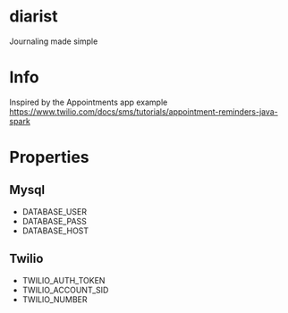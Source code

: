 # diarist
Journaling made simple

# Info
Inspired by the Appointments app example
https://www.twilio.com/docs/sms/tutorials/appointment-reminders-java-spark

# Properties

## Mysql

* DATABASE_USER
* DATABASE_PASS
* DATABASE_HOST

## Twilio

* TWILIO_AUTH_TOKEN
* TWILIO_ACCOUNT_SID
* TWILIO_NUMBER
